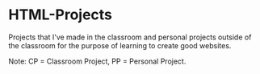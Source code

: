 # HTML-Projects
Projects that I've made in the classroom and personal projects outside of the classroom for the purpose of learning to create good websites.

Note: 
CP = Classroom Project, 
PP = Personal Project.
